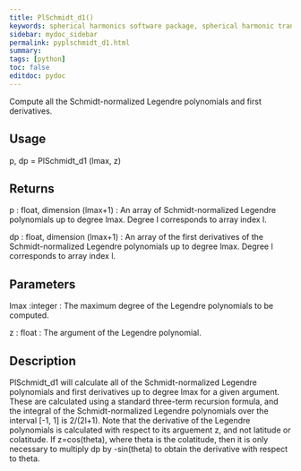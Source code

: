 ```yaml
---
title: PlSchmidt_d1()
keywords: spherical harmonics software package, spherical harmonic transform, legendre functions, multitaper spectral analysis, Python, gravity, magnetic field
sidebar: mydoc_sidebar
permalink: pyplschmidt_d1.html
summary:
tags: [python]
toc: false
editdoc: pydoc
---
```


Compute all the Schmidt-normalized Legendre polynomials and first derivatives.

## Usage

p, dp = PlSchmidt_d1 (lmax, z)

## Returns

p : float, dimension (lmax+1)
:   An array of Schmidt-normalized Legendre polynomials up to degree lmax. Degree l corresponds to array index l.

dp : float, dimension (lmax+1)
:   An array of the first derivatives of the Schmidt-normalized Legendre polynomials up to degree lmax. Degree l corresponds to array index l.

## Parameters

lmax :integer
:   The maximum degree of the Legendre polynomials to be computed.

z : float
:   The argument of the Legendre polynomial.

## Description

PlSchmidt_d1 will calculate all of the Schmidt-normalized Legendre polynomials and first derivatives up to degree lmax for a given argument. These are calculated using a standard three-term recursion formula, and the integral of the Schmidt-normalized Legendre polynomials over the interval [-1, 1] is 2/(2l+1). Note that the derivative of the Legendre polynomials is calculated with respect to its arguement z, and not latitude or colatitude. If z=cos(theta), where theta is the colatitude, then it is only necessary to multiply dp by -sin(theta) to obtain the derivative with respect to theta.
